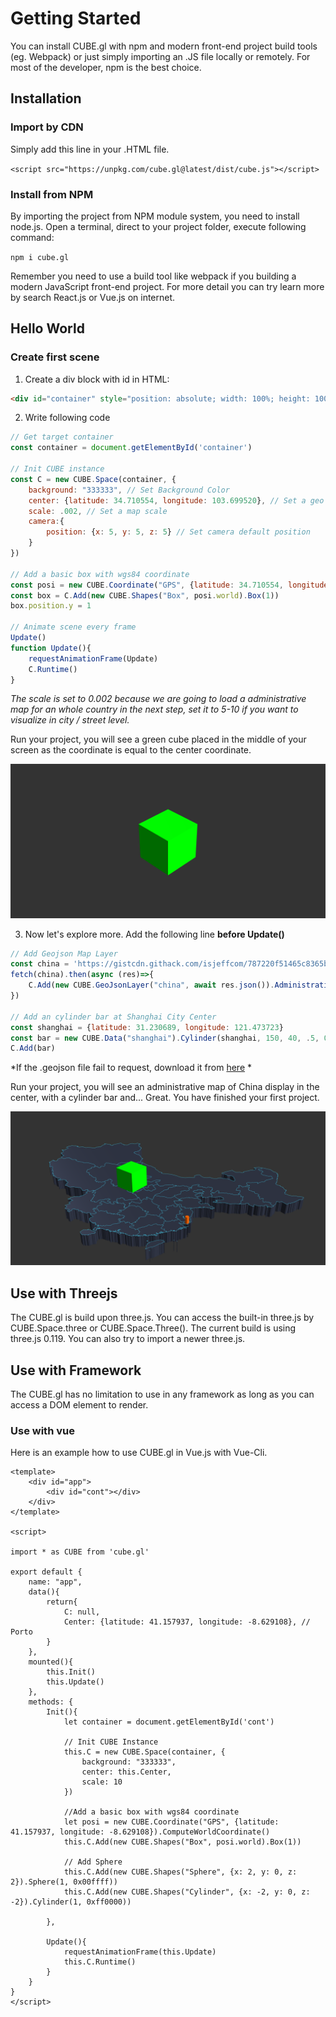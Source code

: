 # Getting Started

You can install CUBE.gl with npm and modern front-end project build tools (eg. Webpack) or just simply importing an .JS file locally or remotely. For most of the developer, npm is the best choice.

## Installation



### Import by CDN

Simply add this line in your .HTML file.

`<script src="https://unpkg.com/cube.gl@latest/dist/cube.js"></script>`



### Install from NPM

By importing the project from NPM module system, you need to install node.js. Open a terminal, direct to your project folder, execute following command:



`npm i cube.gl`



Remember you need to use a build tool like webpack if you building a modern JavaScript front-end project. For more detail you can try learn more by search React.js or Vue.js on internet.



## Hello World



### Create first scene



1. Create a div block with id in HTML:

```html
<div id="container" style="position: absolute; width: 100%; height: 100%;"></div>
```



2. Write following code

```javascript
// Get target container
const container = document.getElementById('container')

// Init CUBE instance
const C = new CUBE.Space(container, {
	background: "333333", // Set Background Color
	center: {latitude: 34.710554, longitude: 103.699520}, // Set a geo location center
	scale: .002, // Set a map scale
	camera:{
		position: {x: 5, y: 5, z: 5} // Set camera default position
	}
})

// Add a basic box with wgs84 coordinate
const posi = new CUBE.Coordinate("GPS", {latitude: 34.710554, longitude: 103.699520}).ComputeWorldCoordinate()
const box = C.Add(new CUBE.Shapes("Box", posi.world).Box(1))
box.position.y = 1

// Animate scene every frame
Update()
function Update(){
    requestAnimationFrame(Update)
    C.Runtime()
}
```

*The scale is set to 0.002 because we are going to load a administrative map for an whole country in the next step, set it to 5-10 if you want to visualize in city / street level.*



Run your project, you will see a green cube placed in the middle of your screen as the coordinate is equal to the center coordinate.



![example-1](./assets/use/example-1.png)



3. Now let's explore more. Add the following line **before Update()**

```javascript
// Add Geojson Map Layer
const china = 'https://gistcdn.githack.com/isjeffcom/787220f51465c8365b4ccc7247a919e7/raw/1afd3f92f64d8dd01534b6831d65de395f07b43e/china.geojson'
fetch(china).then(async (res)=>{
    C.Add(new CUBE.GeoJsonLayer("china", await res.json()).AdministrativeMap({border: true, height: .5}))
})

// Add an cylinder bar at Shanghai City Center
const shanghai = {latitude: 31.230689, longitude: 121.473723}
const bar = new CUBE.Data("shanghai").Cylinder(shanghai, 150, 40, .5, 0xff6600)
C.Add(bar)
```

*If the .geojson file fail to request, download it from [here](https://gist.github.com/isjeffcom/787220f51465c8365b4ccc7247a919e7) * 



Run your project, you will see an administrative map of China display in the center, with a cylinder bar and... Great. You have finished your first project.



![example-2](./assets/use/example-2.png)



## Use with Threejs

The CUBE.gl is build upon three.js. You can access the built-in three.js by CUBE.Space.three or CUBE.Space.Three(). The current build is using three.js 0.119. You can also try to import a newer three.js.





## Use with Framework



The CUBE.gl has no limitation to use in any framework as long as you can access a DOM element to render. 



### Use with vue

Here is an example how to use CUBE.gl in Vue.js with Vue-Cli.



```vue
<template>
    <div id="app">
        <div id="cont"></div>
    </div>
</template>

<script>

import * as CUBE from 'cube.gl'

export default {
    name: "app",
    data(){
        return{
            C: null,
            Center: {latitude: 41.157937, longitude: -8.629108}, // Porto
        }
    },
    mounted(){
        this.Init()
        this.Update()
    },
    methods: {
        Init(){
            let container = document.getElementById('cont')

            // Init CUBE Instance
            this.C = new CUBE.Space(container, {
                background: "333333", 
                center: this.Center, 
                scale: 10
            })

            //Add a basic box with wgs84 coordinate
            let posi = new CUBE.Coordinate("GPS", {latitude: 41.157937, longitude: -8.629108}).ComputeWorldCoordinate()
            this.C.Add(new CUBE.Shapes("Box", posi.world).Box(1))

            // Add Sphere
            this.C.Add(new CUBE.Shapes("Sphere", {x: 2, y: 0, z: 2}).Sphere(1, 0x00ffff))
            this.C.Add(new CUBE.Shapes("Cylinder", {x: -2, y: 0, z: -2}).Cylinder(1, 0xff0000))

        },

        Update(){
            requestAnimationFrame(this.Update)
            this.C.Runtime()
        }
    }
}
</script>
```












